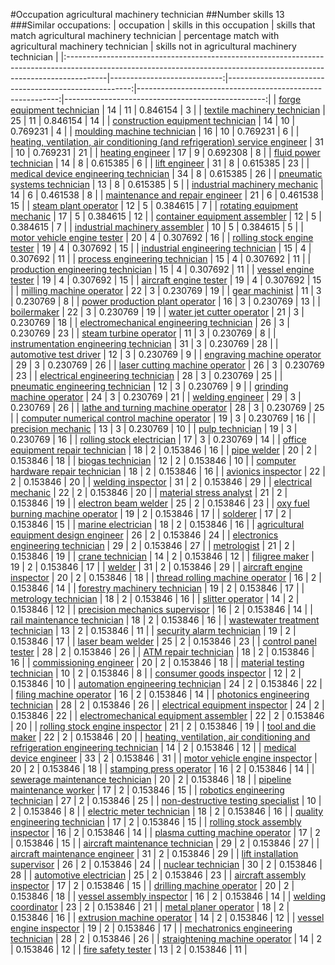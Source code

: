 #Occupation agricultural machinery technician
##Number skills 13
###Similar occupations:
| occupation                                                                                                                                                            |   skills in this occupation |   skills that match agricultural machinery technician |   percentage match with agricultural machinery technician |   skills not in agricultural machinery technician |
|:----------------------------------------------------------------------------------------------------------------------------------------------------------------------|----------------------------:|------------------------------------------------------:|----------------------------------------------------------:|--------------------------------------------------:|
| [forge equipment technician](forge_equipment_technician.md)                                                                                                           |                          14 |                                                    11 |                                                  0.846154 |                                                 3 |
| [textile machinery technician](textile_machinery_technician.md)                                                                                                       |                          25 |                                                    11 |                                                  0.846154 |                                                14 |
| [construction equipment technician](construction_equipment_technician.md)                                                                                             |                          14 |                                                    10 |                                                  0.769231 |                                                 4 |
| [moulding machine technician](moulding_machine_technician.md)                                                                                                         |                          16 |                                                    10 |                                                  0.769231 |                                                 6 |
| [heating, ventilation, air conditioning (and refrigeration) service engineer](heating,_ventilation,_air_conditioning_(and_refrigeration)_service_engineer.md)         |                          31 |                                                    10 |                                                  0.769231 |                                                21 |
| [heating engineer](heating_engineer.md)                                                                                                                               |                          17 |                                                     9 |                                                  0.692308 |                                                 8 |
| [fluid power technician](fluid_power_technician.md)                                                                                                                   |                          14 |                                                     8 |                                                  0.615385 |                                                 6 |
| [lift engineer](lift_engineer.md)                                                                                                                                     |                          31 |                                                     8 |                                                  0.615385 |                                                23 |
| [medical device engineering technician](medical_device_engineering_technician.md)                                                                                     |                          34 |                                                     8 |                                                  0.615385 |                                                26 |
| [pneumatic systems technician](pneumatic_systems_technician.md)                                                                                                       |                          13 |                                                     8 |                                                  0.615385 |                                                 5 |
| [industrial machinery mechanic](industrial_machinery_mechanic.md)                                                                                                     |                          14 |                                                     6 |                                                  0.461538 |                                                 8 |
| [maintenance and repair engineer](maintenance_and_repair_engineer.md)                                                                                                 |                          21 |                                                     6 |                                                  0.461538 |                                                15 |
| [steam plant operator](steam_plant_operator.md)                                                                                                                       |                          12 |                                                     5 |                                                  0.384615 |                                                 7 |
| [rotating equipment mechanic](rotating_equipment_mechanic.md)                                                                                                         |                          17 |                                                     5 |                                                  0.384615 |                                                12 |
| [container equipment assembler](container_equipment_assembler.md)                                                                                                     |                          12 |                                                     5 |                                                  0.384615 |                                                 7 |
| [industrial machinery assembler](industrial_machinery_assembler.md)                                                                                                   |                          10 |                                                     5 |                                                  0.384615 |                                                 5 |
| [motor vehicle engine tester](motor_vehicle_engine_tester.md)                                                                                                         |                          20 |                                                     4 |                                                  0.307692 |                                                16 |
| [rolling stock engine tester](rolling_stock_engine_tester.md)                                                                                                         |                          19 |                                                     4 |                                                  0.307692 |                                                15 |
| [industrial engineering technician](industrial_engineering_technician.md)                                                                                             |                          15 |                                                     4 |                                                  0.307692 |                                                11 |
| [process engineering technician](process_engineering_technician.md)                                                                                                   |                          15 |                                                     4 |                                                  0.307692 |                                                11 |
| [production engineering technician](production_engineering_technician.md)                                                                                             |                          15 |                                                     4 |                                                  0.307692 |                                                11 |
| [vessel engine tester](vessel_engine_tester.md)                                                                                                                       |                          19 |                                                     4 |                                                  0.307692 |                                                15 |
| [aircraft engine tester](aircraft_engine_tester.md)                                                                                                                   |                          19 |                                                     4 |                                                  0.307692 |                                                15 |
| [milling machine operator](milling_machine_operator.md)                                                                                                               |                          22 |                                                     3 |                                                  0.230769 |                                                19 |
| [gear machinist](gear_machinist.md)                                                                                                                                   |                          11 |                                                     3 |                                                  0.230769 |                                                 8 |
| [power production plant operator](power_production_plant_operator.md)                                                                                                 |                          16 |                                                     3 |                                                  0.230769 |                                                13 |
| [boilermaker](boilermaker.md)                                                                                                                                         |                          22 |                                                     3 |                                                  0.230769 |                                                19 |
| [water jet cutter operator](water_jet_cutter_operator.md)                                                                                                             |                          21 |                                                     3 |                                                  0.230769 |                                                18 |
| [electromechanical engineering technician](electromechanical_engineering_technician.md)                                                                               |                          26 |                                                     3 |                                                  0.230769 |                                                23 |
| [steam turbine operator](steam_turbine_operator.md)                                                                                                                   |                          11 |                                                     3 |                                                  0.230769 |                                                 8 |
| [instrumentation engineering technician](instrumentation_engineering_technician.md)                                                                                   |                          31 |                                                     3 |                                                  0.230769 |                                                28 |
| [automotive test driver](automotive_test_driver.md)                                                                                                                   |                          12 |                                                     3 |                                                  0.230769 |                                                 9 |
| [engraving machine operator](engraving_machine_operator.md)                                                                                                           |                          29 |                                                     3 |                                                  0.230769 |                                                26 |
| [laser cutting machine operator](laser_cutting_machine_operator.md)                                                                                                   |                          26 |                                                     3 |                                                  0.230769 |                                                23 |
| [electrical engineering technician](electrical_engineering_technician.md)                                                                                             |                          28 |                                                     3 |                                                  0.230769 |                                                25 |
| [pneumatic engineering technician](pneumatic_engineering_technician.md)                                                                                               |                          12 |                                                     3 |                                                  0.230769 |                                                 9 |
| [grinding machine operator](grinding_machine_operator.md)                                                                                                             |                          24 |                                                     3 |                                                  0.230769 |                                                21 |
| [welding engineer](welding_engineer.md)                                                                                                                               |                          29 |                                                     3 |                                                  0.230769 |                                                26 |
| [lathe and turning machine operator](lathe_and_turning_machine_operator.md)                                                                                           |                          28 |                                                     3 |                                                  0.230769 |                                                25 |
| [computer numerical control machine operator](computer_numerical_control_machine_operator.md)                                                                         |                          19 |                                                     3 |                                                  0.230769 |                                                16 |
| [precision mechanic](precision_mechanic.md)                                                                                                                           |                          13 |                                                     3 |                                                  0.230769 |                                                10 |
| [pulp technician](pulp_technician.md)                                                                                                                                 |                          19 |                                                     3 |                                                  0.230769 |                                                16 |
| [rolling stock electrician](rolling_stock_electrician.md)                                                                                                             |                          17 |                                                     3 |                                                  0.230769 |                                                14 |
| [office equipment repair technician](office_equipment_repair_technician.md)                                                                                           |                          18 |                                                     2 |                                                  0.153846 |                                                16 |
| [pipe welder](pipe_welder.md)                                                                                                                                         |                          20 |                                                     2 |                                                  0.153846 |                                                18 |
| [biogas technician](biogas_technician.md)                                                                                                                             |                          12 |                                                     2 |                                                  0.153846 |                                                10 |
| [computer hardware repair technician](computer_hardware_repair_technician.md)                                                                                         |                          18 |                                                     2 |                                                  0.153846 |                                                16 |
| [avionics inspector](avionics_inspector.md)                                                                                                                           |                          22 |                                                     2 |                                                  0.153846 |                                                20 |
| [welding inspector](welding_inspector.md)                                                                                                                             |                          31 |                                                     2 |                                                  0.153846 |                                                29 |
| [electrical mechanic](electrical_mechanic.md)                                                                                                                         |                          22 |                                                     2 |                                                  0.153846 |                                                20 |
| [material stress analyst](material_stress_analyst.md)                                                                                                                 |                          21 |                                                     2 |                                                  0.153846 |                                                19 |
| [electron beam welder](electron_beam_welder.md)                                                                                                                       |                          25 |                                                     2 |                                                  0.153846 |                                                23 |
| [oxy fuel burning machine operator](oxy_fuel_burning_machine_operator.md)                                                                                             |                          19 |                                                     2 |                                                  0.153846 |                                                17 |
| [solderer](solderer.md)                                                                                                                                               |                          17 |                                                     2 |                                                  0.153846 |                                                15 |
| [marine electrician](marine_electrician.md)                                                                                                                           |                          18 |                                                     2 |                                                  0.153846 |                                                16 |
| [agricultural equipment design engineer](agricultural_equipment_design_engineer.md)                                                                                   |                          26 |                                                     2 |                                                  0.153846 |                                                24 |
| [electronics engineering technician](electronics_engineering_technician.md)                                                                                           |                          29 |                                                     2 |                                                  0.153846 |                                                27 |
| [metrologist](metrologist.md)                                                                                                                                         |                          21 |                                                     2 |                                                  0.153846 |                                                19 |
| [crane technician](crane_technician.md)                                                                                                                               |                          14 |                                                     2 |                                                  0.153846 |                                                12 |
| [filigree maker](filigree_maker.md)                                                                                                                                   |                          19 |                                                     2 |                                                  0.153846 |                                                17 |
| [welder](welder.md)                                                                                                                                                   |                          31 |                                                     2 |                                                  0.153846 |                                                29 |
| [aircraft engine inspector](aircraft_engine_inspector.md)                                                                                                             |                          20 |                                                     2 |                                                  0.153846 |                                                18 |
| [thread rolling machine operator](thread_rolling_machine_operator.md)                                                                                                 |                          16 |                                                     2 |                                                  0.153846 |                                                14 |
| [forestry machinery technician](forestry_machinery_technician.md)                                                                                                     |                          19 |                                                     2 |                                                  0.153846 |                                                17 |
| [metrology technician](metrology_technician.md)                                                                                                                       |                          18 |                                                     2 |                                                  0.153846 |                                                16 |
| [slitter operator](slitter_operator.md)                                                                                                                               |                          14 |                                                     2 |                                                  0.153846 |                                                12 |
| [precision mechanics supervisor](precision_mechanics_supervisor.md)                                                                                                   |                          16 |                                                     2 |                                                  0.153846 |                                                14 |
| [rail maintenance technician](rail_maintenance_technician.md)                                                                                                         |                          18 |                                                     2 |                                                  0.153846 |                                                16 |
| [wastewater treatment technician](wastewater_treatment_technician.md)                                                                                                 |                          13 |                                                     2 |                                                  0.153846 |                                                11 |
| [security alarm technician](security_alarm_technician.md)                                                                                                             |                          19 |                                                     2 |                                                  0.153846 |                                                17 |
| [laser beam welder](laser_beam_welder.md)                                                                                                                             |                          25 |                                                     2 |                                                  0.153846 |                                                23 |
| [control panel tester](control_panel_tester.md)                                                                                                                       |                          28 |                                                     2 |                                                  0.153846 |                                                26 |
| [ATM repair technician](ATM_repair_technician.md)                                                                                                                     |                          18 |                                                     2 |                                                  0.153846 |                                                16 |
| [commissioning engineer](commissioning_engineer.md)                                                                                                                   |                          20 |                                                     2 |                                                  0.153846 |                                                18 |
| [material testing technician](material_testing_technician.md)                                                                                                         |                          10 |                                                     2 |                                                  0.153846 |                                                 8 |
| [consumer goods inspector](consumer_goods_inspector.md)                                                                                                               |                          12 |                                                     2 |                                                  0.153846 |                                                10 |
| [automation engineering technician](automation_engineering_technician.md)                                                                                             |                          24 |                                                     2 |                                                  0.153846 |                                                22 |
| [filing machine operator](filing_machine_operator.md)                                                                                                                 |                          16 |                                                     2 |                                                  0.153846 |                                                14 |
| [photonics engineering technician](photonics_engineering_technician.md)                                                                                               |                          28 |                                                     2 |                                                  0.153846 |                                                26 |
| [electrical equipment inspector](electrical_equipment_inspector.md)                                                                                                   |                          24 |                                                     2 |                                                  0.153846 |                                                22 |
| [electromechanical equipment assembler](electromechanical_equipment_assembler.md)                                                                                     |                          22 |                                                     2 |                                                  0.153846 |                                                20 |
| [rolling stock engine inspector](rolling_stock_engine_inspector.md)                                                                                                   |                          21 |                                                     2 |                                                  0.153846 |                                                19 |
| [tool and die maker](tool_and_die_maker.md)                                                                                                                           |                          22 |                                                     2 |                                                  0.153846 |                                                20 |
| [heating, ventilation, air conditioning and refrigeration engineering technician](heating,_ventilation,_air_conditioning_and_refrigeration_engineering_technician.md) |                          14 |                                                     2 |                                                  0.153846 |                                                12 |
| [medical device engineer](medical_device_engineer.md)                                                                                                                 |                          33 |                                                     2 |                                                  0.153846 |                                                31 |
| [motor vehicle engine inspector](motor_vehicle_engine_inspector.md)                                                                                                   |                          20 |                                                     2 |                                                  0.153846 |                                                18 |
| [stamping press operator](stamping_press_operator.md)                                                                                                                 |                          16 |                                                     2 |                                                  0.153846 |                                                14 |
| [sewerage maintenance technician](sewerage_maintenance_technician.md)                                                                                                 |                          20 |                                                     2 |                                                  0.153846 |                                                18 |
| [pipeline maintenance worker](pipeline_maintenance_worker.md)                                                                                                         |                          17 |                                                     2 |                                                  0.153846 |                                                15 |
| [robotics engineering technician](robotics_engineering_technician.md)                                                                                                 |                          27 |                                                     2 |                                                  0.153846 |                                                25 |
| [non-destructive testing specialist](non-destructive_testing_specialist.md)                                                                                           |                          10 |                                                     2 |                                                  0.153846 |                                                 8 |
| [electric meter technician](electric_meter_technician.md)                                                                                                             |                          18 |                                                     2 |                                                  0.153846 |                                                16 |
| [quality engineering technician](quality_engineering_technician.md)                                                                                                   |                          17 |                                                     2 |                                                  0.153846 |                                                15 |
| [rolling stock assembly inspector](rolling_stock_assembly_inspector.md)                                                                                               |                          16 |                                                     2 |                                                  0.153846 |                                                14 |
| [plasma cutting machine operator](plasma_cutting_machine_operator.md)                                                                                                 |                          17 |                                                     2 |                                                  0.153846 |                                                15 |
| [aircraft maintenance technician](aircraft_maintenance_technician.md)                                                                                                 |                          29 |                                                     2 |                                                  0.153846 |                                                27 |
| [aircraft maintenance engineer](aircraft_maintenance_engineer.md)                                                                                                     |                          31 |                                                     2 |                                                  0.153846 |                                                29 |
| [lift installation supervisor](lift_installation_supervisor.md)                                                                                                       |                          26 |                                                     2 |                                                  0.153846 |                                                24 |
| [nuclear technician](nuclear_technician.md)                                                                                                                           |                          30 |                                                     2 |                                                  0.153846 |                                                28 |
| [automotive electrician](automotive_electrician.md)                                                                                                                   |                          25 |                                                     2 |                                                  0.153846 |                                                23 |
| [aircraft assembly inspector](aircraft_assembly_inspector.md)                                                                                                         |                          17 |                                                     2 |                                                  0.153846 |                                                15 |
| [drilling machine operator](drilling_machine_operator.md)                                                                                                             |                          20 |                                                     2 |                                                  0.153846 |                                                18 |
| [vessel assembly inspector](vessel_assembly_inspector.md)                                                                                                             |                          16 |                                                     2 |                                                  0.153846 |                                                14 |
| [welding coordinator](welding_coordinator.md)                                                                                                                         |                          23 |                                                     2 |                                                  0.153846 |                                                21 |
| [metal planer operator](metal_planer_operator.md)                                                                                                                     |                          18 |                                                     2 |                                                  0.153846 |                                                16 |
| [extrusion machine operator](extrusion_machine_operator.md)                                                                                                           |                          14 |                                                     2 |                                                  0.153846 |                                                12 |
| [vessel engine inspector](vessel_engine_inspector.md)                                                                                                                 |                          19 |                                                     2 |                                                  0.153846 |                                                17 |
| [mechatronics engineering technician](mechatronics_engineering_technician.md)                                                                                         |                          28 |                                                     2 |                                                  0.153846 |                                                26 |
| [straightening machine operator](straightening_machine_operator.md)                                                                                                   |                          14 |                                                     2 |                                                  0.153846 |                                                12 |
| [fire safety tester](fire_safety_tester.md)                                                                                                                           |                          13 |                                                     2 |                                                  0.153846 |                                                11 |
